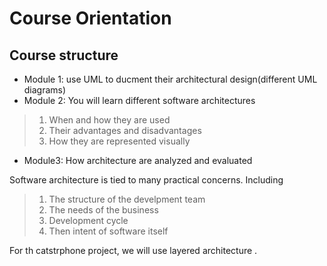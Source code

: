 # Course Orientation


## Course structure

- Module 1: use UML to ducment their architectural design(different UML diagrams)
- Module 2: You will learn different software architectures
>1. When and how they are used
>2. Their advantages and disadvantages
>3. How they are represented visually
- Module3: How architecture are analyzed and evaluated


Software architecture is tied to many practical concerns. Including
>1. The structure of the develpment team
>2. The needs of the business
>3. Development cycle
>4. Then intent of software itself


For th catstrphone project, we will use layered architecture
.
